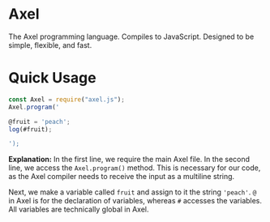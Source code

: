 # Axel
The Axel programming language. Compiles to JavaScript.
Designed to be simple, flexible, and fast.





# Quick Usage
```js
const Axel = require("axel.js");
Axel.program('

@fruit = 'peach';
log(#fruit);

');
```
**Explanation:** 
In the first line, we require the main Axel file.
In the second line, we access the `Axel.program()` method. This is necessary for our code, as the Axel compiler needs to receive the input as a multiline string.

Next, we make a variable called `fruit` and assign to it the string `'peach'`. `@` in Axel is for the declaration of variables, whereas `#` accesses the variables.
All variables are technically global in Axel. 

